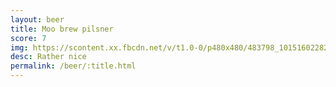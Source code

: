 ```yaml
---
layout: beer
title: Moo brew pilsner
score: 7
img: https://scontent.xx.fbcdn.net/v/t1.0-0/p480x480/483798_10151602282778745_989104715_n.jpg?oh=b5a6bf1be9b1bbd1e8dde48ceade8675&oe=58CABFDB
desc: Rather nice
permalink: /beer/:title.html
---
```


